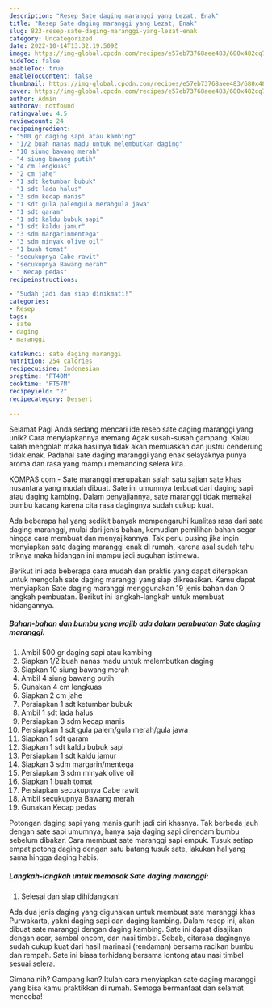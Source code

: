 ```yaml
---
description: "Resep Sate daging maranggi yang Lezat, Enak"
title: "Resep Sate daging maranggi yang Lezat, Enak"
slug: 823-resep-sate-daging-maranggi-yang-lezat-enak
category: Uncategorized
date: 2022-10-14T13:32:19.509Z
image: https://img-global.cpcdn.com/recipes/e57eb73768aee483/680x482cq70/sate-daging-maranggi-foto-resep-utama.jpg
hideToc: false
enableToc: true
enableTocContent: false
thumbnail: https://img-global.cpcdn.com/recipes/e57eb73768aee483/680x482cq70/sate-daging-maranggi-foto-resep-utama.jpg
cover: https://img-global.cpcdn.com/recipes/e57eb73768aee483/680x482cq70/sate-daging-maranggi-foto-resep-utama.jpg
author: Admin
authorAv: notfound
ratingvalue: 4.5
reviewcount: 24
recipeingredient:
- "500 gr daging sapi atau kambing"
- "1/2 buah nanas madu untuk melembutkan daging"
- "10 siung bawang merah"
- "4 siung bawang putih"
- "4 cm lengkuas"
- "2 cm jahe"
- "1 sdt ketumbar bubuk"
- "1 sdt lada halus"
- "3 sdm kecap manis"
- "1 sdt gula palemgula merahgula jawa"
- "1 sdt garam"
- "1 sdt kaldu bubuk sapi"
- "1 sdt kaldu jamur"
- "3 sdm margarinmentega"
- "3 sdm minyak olive oil"
- "1 buah tomat"
- "secukupnya Cabe rawit"
- "secukupnya Bawang merah"
- " Kecap pedas"
recipeinstructions:

- "Sudah jadi dan siap dinikmati!"
categories:
- Resep
tags:
- sate
- daging
- maranggi

katakunci: sate daging maranggi 
nutrition: 254 calories
recipecuisine: Indonesian
preptime: "PT40M"
cooktime: "PT57M"
recipeyield: "2"
recipecategory: Dessert

---
```



Selamat Pagi Anda sedang mencari ide resep sate daging maranggi yang unik? Cara menyiapkannya memang Agak susah-susah gampang. Kalau salah mengolah maka hasilnya tidak akan memuaskan dan justru cenderung tidak enak. Padahal sate daging maranggi yang enak selayaknya punya aroma dan rasa yang mampu memancing selera kita.


KOMPAS.com - Sate maranggi merupakan salah satu sajian sate khas nusantara yang mudah dibuat. Sate ini umumnya terbuat dari daging sapi atau daging kambing. Dalam penyajiannya, sate maranggi tidak memakai bumbu kacang karena cita rasa dagingnya sudah cukup kuat.

Ada beberapa hal yang sedikit banyak mempengaruhi kualitas rasa dari sate daging maranggi, mulai dari jenis bahan, kemudian pemilihan bahan segar hingga cara membuat dan menyajikannya. Tak perlu pusing jika ingin menyiapkan sate daging maranggi enak di rumah, karena asal sudah tahu triknya maka hidangan ini mampu jadi suguhan istimewa.


Berikut ini ada beberapa cara mudah dan praktis yang dapat diterapkan untuk mengolah sate daging maranggi yang siap dikreasikan. Kamu dapat menyiapkan Sate daging maranggi menggunakan 19 jenis bahan dan 0 langkah pembuatan. Berikut ini langkah-langkah untuk membuat hidangannya.

<!--inarticleads1-->

##### Bahan-bahan dan bumbu yang wajib ada dalam pembuatan Sate daging maranggi:

1. Ambil 500 gr daging sapi atau kambing
1. Siapkan 1/2 buah nanas madu untuk melembutkan daging
1. Siapkan 10 siung bawang merah
1. Ambil 4 siung bawang putih
1. Gunakan 4 cm lengkuas
1. Siapkan 2 cm jahe
1. Persiapkan 1 sdt ketumbar bubuk
1. Ambil 1 sdt lada halus
1. Persiapkan 3 sdm kecap manis
1. Persiapkan 1 sdt gula palem/gula merah/gula jawa
1. Siapkan 1 sdt garam
1. Siapkan 1 sdt kaldu bubuk sapi
1. Persiapkan 1 sdt kaldu jamur
1. Siapkan 3 sdm margarin/mentega
1. Persiapkan 3 sdm minyak olive oil
1. Siapkan 1 buah tomat
1. Persiapkan secukupnya Cabe rawit
1. Ambil secukupnya Bawang merah
1. Gunakan  Kecap pedas


Potongan daging sapi yang manis gurih jadi ciri khasnya. Tak berbeda jauh dengan sate sapi umumnya, hanya saja daging sapi direndam bumbu sebelum dibakar. Cara membuat sate maranggi sapi empuk. Tusuk setiap empat potong daging dengan satu batang tusuk sate, lakukan hal yang sama hingga daging habis. 

<!--inarticleads2-->

##### Langkah-langkah untuk memasak Sate daging maranggi:


1. Selesai dan siap dihidangkan!

Ada dua jenis daging yang digunakan untuk membuat sate maranggi khas Purwakarta, yakni daging sapi dan daging kambing. Dalam resep ini, akan dibuat sate maranggi dengan daging kambing. Sate ini dapat disajikan dengan acar, sambal oncom, dan nasi timbel. Sebab, citarasa dagingnya sudah cukup kuat dari hasil marinasi (rendaman) bersama racikan bumbu dan rempah. Sate ini biasa terhidang bersama lontong atau nasi timbel sesuai selera. 

Gimana nih? Gampang kan? Itulah cara menyiapkan sate daging maranggi yang bisa kamu praktikkan di rumah. Semoga bermanfaat dan selamat mencoba!
